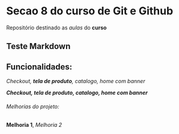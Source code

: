 # Secao 8 do curso de Git e Github

Repositório destinado as *aulas* do **curso**

## Teste Markdown
## Funcionalidades:

_Checkout, **tela de produto**, catalogo, home com banner_

**_Checkout, _tela de produto_, catalogo, home com banner_**

###### Melhorias do projeto:

__Melhoria 1__, _Melhoria 2_